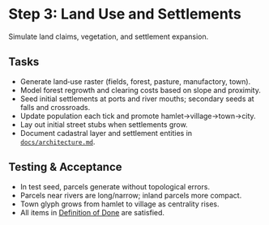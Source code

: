 # Step 3: Land Use and Settlements

Simulate land claims, vegetation, and settlement expansion.

## Tasks
- Generate land‑use raster (fields, forest, pasture, manufactory, town).
- Model forest regrowth and clearing costs based on slope and proximity.
- Seed initial settlements at ports and river mouths; secondary seeds at falls and crossroads.
- Update population each tick and promote hamlet→village→town→city.
- Lay out initial street stubs when settlements grow.
- Document cadastral layer and settlement entities in [`docs/architecture.md`](../architecture.md).

## Testing & Acceptance
- In test seed, parcels generate without topological errors.
- Parcels near rivers are long/narrow; inland parcels more compact.
- Town glyph grows from hamlet to village as centrality rises.
- All items in [Definition of Done](../definition_of_done.md) are satisfied.
